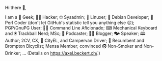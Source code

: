 Hi there 👋,

I am a 🧔 Geek; 👨‍💻 Hacker; 🤓 Sysadmin; 🐧 Linuxer; 🍥 Debian Developer; 🐪 Perl Coder (don't let GitHub's statistic tell you anything else :wink:); PGP/GnuPG User; 🥷‍⌨ Command Line Aficionado; ⌨ Mechanical Keyboard and 🖲 Trackball Nerd; MSc; 🎤 Podcaster; 👨‍💻 Blogger; 🗫 Speaker; 🕮 Author; 2CV, CX, 🔌 CityEL, and Campervan Driver; 🚴 Recumbent and Brompton Bicyclist; Mensa Member; convinced 🚭 Non-Smoker and Non-Drinker; … (Details on https://axel.beckert.ch/.)

<!--
**xtaran/xtaran** is a ✨ _special_ ✨ repository because its `README.md` (this file) appears on your GitHub profile.

Here are some ideas to get you started:

- 🔭 I’m currently working on ...
- 🌱 I’m currently learning ...
- 👯 I’m looking to collaborate on ...
- 🤔 I’m looking for help with ...
- 💬 Ask me about ...
- 📫 How to reach me: ...
- 😄 Pronouns: ...
- ⚡ Fun fact: ...
-->

